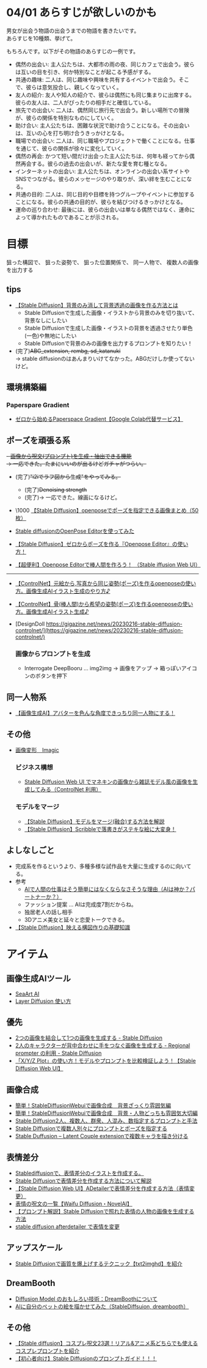# 04/01 あらすじが欲しいのかも
男女が出会う物語の出会うまでの物語を書きたいです。  
あらすじを10種類、挙げて。

もちろんです。以下がその物語のあらすじの一例です。
- 偶然の出会い: 主人公たちは、大都市の雨の夜、同じカフェで出会う。彼らは互いの目を引き、何か特別なことが起こる予感がする。
- 共通の趣味: 二人は、同じ趣味や興味を共有するイベントで出会う。そこで、彼らは意気投合し、親しくなっていく。
- 友人の紹介: 友人や知人の紹介で、彼らは偶然にも同じ集まりに出席する。彼らの友人は、二人がぴったりの相手だと確信している。
- 旅先での出会い: 二人は、偶然同じ旅行先で出会う。新しい場所での冒険が、彼らの関係を特別なものにしていく。
- 助け合い: 主人公たちは、困難な状況で助け合うことになる。その出会いは、互いの心を打ち明け合うきっかけとなる。
- 職場での出会い: 二人は、同じ職場やプロジェクトで働くことになる。仕事を通じて、彼らの関係が徐々に変化していく。
- 偶然の再会: かつて短い間だけ出会った主人公たちは、何年も経ってから偶然再会する。彼らの過去の出会いが、新たな愛を育む種となる。
- インターネットの出会い: 主人公たちは、オンラインの出会い系サイトやSNSでつながる。彼らのメッセージのやり取りが、深い絆を生むことになる。
- 共通の目的: 二人は、同じ目的や目標を持つグループやイベントに参加することになる。彼らの共通の目的が、彼らを結びつけるきっかけとなる。
- 運命の巡り合わせ: 最後には、彼らの出会いは単なる偶然ではなく、運命によって導かれたものであることが示される。

# 目標
狙った構図で、  狙った姿勢で、  狙った位置関係で、  同一人物で、  複数人の画像を出力する

## tips
- [【Stable Diffusion】背景のみ消して背景透過の画像を作る方法とは](https://romptn.com/article/1268#:~:text=%E3%81%BE%E3%81%9A%E3%81%AF%E3%80%81txt2img%E3%81%A7%E7%94%BB%E5%83%8F%E7%94%9F%E6%88%90,%E3%81%99%E3%82%8B%E3%82%8C%E3%81%B0%E5%AE%8C%E4%BA%86%E3%81%A7%E3%81%99%EF%BC%81)
	- Stable Diffusionで生成した画像・イラストから背景のみを切り抜いて、背景なしにしたい
	- Stable Diffusionで生成した画像・イラストの背景を透過させたり単色(一色)や無地にしたい
	- Stable Diffusionで背景のみの画像を出力するプロンプトを知りたい！
- (完了)~~ABG_extension, rembg, sd_katanuki~~  
  → stable diffusionのはあんまりいけてなかった。ABGだけしか使ってないけど。

## 環境構築編
### Paperspare Gradient
- [ゼロから始めるPaperspace Gradient【Google Colab代替サービス】](https://qiita.com/kunishou/items/dccb44848e5b572619bc)

## ポーズを頑張る系
~~- [画像から呪文(プロンプト)を生成・抽出できる機能](https://romptn.com/article/11938)~~  
	~~→ 一応できた。たまにいいのが出るけどガチャがつらい。~~


- (完了)~~"i2iでラフ図から生成"をやってみる。~~
	- (完了)~~Denoising strength~~
	- (完了)→ 一応できた。線画になるけど。

- \\1000 [【Stable Diffusion】openposeでポーズを指定できる画像まとめ（50枚）](https://note.com/yuyutoto/n/n7cb92fc1d23b)
- [Stable diffusionのOpenPose Editorを使ってみた](https://hastaluegoblog.hatenablog.com/entry/2023/07/17/172411)
- [【Stable Diffusion】ゼロからポーズを作る『Openpose Editor』の使い方！](https://freeblog-video.com/stable-diffusion_extensions_openpose-editor/)
- [【超便利】Openpose Editorで棒人間を作ろう！ （Stable iffusion Web UI）](https://resanaplaza.com/2023/08/19/%E3%80%90%E8%B6%85%E4%BE%BF%E5%88%A9%E3%80%91openpose-editor%E3%81%A7%E6%A3%92%E4%BA%BA%E9%96%93%E3%82%92%E4%BD%9C%E3%82%8D%E3%81%86%EF%BC%81-%EF%BC%88stable-iffusion-web-ui%EF%BC%89/)
---
- [【ControlNet】元絵から,写真から同じ姿勢(ポーズ)を作るopenposeの使い方。画像生成AIイラスト生成のやり方♪](https://nagi.blog/ai-illustration-openpose-picture/)
- [【ControlNet】骨(棒人間)から希望の姿勢(ポーズ)を作るopenposeの使い方。画像生成AIイラスト生成♪](https://nagi.blog/ai-illustration-openpose/)
- [DesignDoll https://gigazine.net/news/20230216-stable-diffusion-controlnet/](https://gigazine.net/news/20230216-stable-diffusion-controlnet/)

	### 画像からプロンプトを生成
	- Interrogate DeepBooru ... img2img -> 画像をアップ -> 箱っぽいアイコンのボタンを押下

## 同一人物系
- [【画像生成AI】アバターを色んな角度できっちり同一人物にする！](https://jp.open-fashion.com/blogs/article/image-generation-ai-ensuring-avatar-consistency-from-various-angles)

## その他
- [画像変形　Imagic](https://note.com/tukkidney/n/n7528826d3dc7)

	### ビジネス構想
	- [Stable Diffusion Web UI でマネキンの画像から雑誌モデル風の画像を生成してみる（ControlNet 利用）](https://zenn.dev/kobayasd/articles/8511afa5f5c70e)

	### モデルをマージ
	- [【Stable Diffusion】モデルをマージ(融合)する方法を解説](https://runrunsketch.net/sd_modelmerge/)
	- [【Stable Diffusion】Scribbleで落書きがステキな絵に大変身！](https://runrunsketch.net/sd-controlnet-scribble/)


## よしなしごと
- 完成系を作るというより、多種多様な試作品を大量に生成するのに向いてる。
- 参考
	- [AIで人間の仕事はそう簡単にはなくならなさそうな理由（AIは神か？パートナーか？）](https://note.com/keizokuramoto/n/n17601da1cec6)
	- ファッション提案 ... AIは完成度7割だからね。
	- 独居老人の話し相手
	- 3Dアニメ美女と延々と恋愛トークできる。
- [【Stable Diffusion】映える構図作りの基礎知識](https://kaguluna.com/?p=574)

# アイテム
## 画像生成AIツール
- [SeaArt AI](https://www.google.com/search?sca_esv=36ab8804a141efdc&sxsrf=ACQVn08q-x-GcwPXi-LbknaOjAa0SYYnxQ:1711537587680&q=seaart&spell=1&sa=X&ved=2ahUKEwjPvLuvppSFAxUpQPUHHQ8EAZwQBSgAegQIMBAC&biw=1924&bih=1709&dpr=1)
- [Layer Diffusion 使い方](https://www.google.com/search?q=layer+diffusion+%E4%BD%BF%E3%81%84%E6%96%B9&sca_esv=36ab8804a141efdc&sxsrf=ACQVn094qKbZoaRqmdds18_IFQonEggCSA%3A1711536386520&ei=AvkDZuKxH8Onvr0P3p6mqAE&oq=layyer+diffu&gs_lp=Egxnd3Mtd2l6LXNlcnAiDGxheXllciBkaWZmdSoCCAIyExAAGIAEGA0YsQMYgwEYsQMYgwEyBxAAGIAEGA0yBxAAGIAEGA0yBxAAGIAEGA0yBxAAGIAEGA0yBxAAGIAEGA0yBxAAGIAEGA0yBxAAGIAEGA0yBxAAGIAEGA0yBxAAGIAEGA1IwC1QAFjZIXAAeAGQAQCYAbEBoAHZCqoBBDEuMTG4AQPIAQD4AQGYAgygApALwgIKECMYgAQYigUYJ8ICBBAjGCfCAgsQABiABBixAxiDAcICCBAAGIAEGLEDwgIKEAAYgAQYigUYQ8ICDRAAGIAEGIoFGEMYsQPCAhAQABiABBiKBRhDGLEDGIMBwgIFEAAYgATCAgcQABiABBgKwgIKEAAYgAQYChixA8ICDRAAGIAEGAoYsQMYgwHCAgwQABiABBgNGEYY_wHCAhgQABiABBgNGEYY_wEYlwUYjAUY3QTYAQHCAgYQABgeGArCAggQABgIGB4YCpgDALoGBggBEAEYE5IHBDEuMTGgB58u&sclient=gws-wiz-serp)

## 優先
- [2つの画像を結合して1つの画像を生成する - Stable Diffusion](https://www.ipentec.com/document/stable-diffusion-combine-two-iillustration-images)
- [2人のキャラクターが背中合わせに手をつなぐ画像を生成する - Regional prompter の利用 - Stable Diffusion](https://www.ipentec.com/document/stable-diffusion-generate-holding-hands-back-to-back-using-regional-prompter)
- [「X/Y/Z Plot」の使い方！モデルやプロンプトを比較検証しよう！【Stable Diffusion Web UI】](https://shigurepictorialbook.com/entry/2023/06/17/000000)


## 画像合成
- [簡単！StableDiffusionWebuiで画像合成　背景ざっくり雰囲気編](https://note.com/gufutokuku/n/nf7f92a3c013c)
- [簡単！StableDiffusionWebuiで画像合成　背景・人物どっちも雰囲気大切編](https://note.com/gufutokuku/n/nf7f92a3c013c)
- [Stable Diffusion2人、複数人、群衆、人混み、数指定するプロンプトと手法](https://kindanai.com/tips-multiple-people-display-guide/)
- [Stable Diffusionで複数人別々にプロンプトとポーズを指定する](https://tenpamk2-blog.netlify.app/stable-diffusion%E3%81%A7%E8%A4%87%E6%95%B0%E4%BA%BA%E5%88%A5%E3%80%85%E3%81%AB%E3%83%97%E3%83%AD%E3%83%B3%E3%83%97%E3%83%88%E3%81%A8%E3%83%9D%E3%83%BC%E3%82%BA%E3%82%92%E6%8C%87%E5%AE%9A%E3%81%99%E3%82%8B/)
- [Stable Duffusion – Latent Couple extensionで複数キャラを描き分ける](https://chitose-nanase.com/stable-duffusion-latent-couple-extension/)

## 表情差分
- [Stablediffusionで、表情差分のイラストを作成する。](https://qiita.com/itohdaigo/items/3fc0e0c6647aac04f74f)
- [Stable Diffusionで表情差分を作成する方法について解説](https://ai-illust-kouryaku.com/?p=9745)
- [【Stable Diffusion Web UI】ADetailerで表情差分を作成する方法（表情変更）](https://soroban.highreso.jp/article/article-085)
- [表情の呪文の一覧【Waifu Diffusion・NovelAI】](https://gamedev65535.com/entry/prompt_facialexpression/)
- [【プロンプト解説】Stable Diffusionで照れた表情の人物の画像を生成する方法](https://bocek.co.jp/media/stable-diffusion-formula/person-stable-diffusion-formula/4306/)
- [stable diffusion afterdetailer で表情を変更](https://qiita.com/ma7ma7pipipi/items/86c80efb1527fa5ba16d)

## アップスケール
- [Stable Diffusionで画質を爆上げするテクニック【txt2imghd】を紹介](https://qiita.com/Yasu81126297/items/752df11a1e5e70c8b9fe)

## DreamBooth
- [Diffusion Model のおもしろい技術：DreamBoothについて](https://qiita.com/xxyc/items/6bb5257be3cc1027f98a)
- [AIに自分のペットの絵を描かせてみた（StableDiffsuion, dreambooth）](https://qiita.com/ski2_1116/items/c66c65dce5559f6f727c)

## その他
- [【Stable diffusion】コスプレ呪文23選！リアル&アニメ系どちらでも使えるコスプレプロンプトを紹介](https://ai-pencil.com/stable-diffusion-prompt-cosplay/)
- [【初心者向け】Stable Diffusionのプロンプトガイド！！！](https://blogcake.net/stable-diffusion-prompt/)
